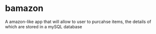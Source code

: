 # bamazon

A amazon-like app that will allow to user to purcahse items, the details of which are stored in a mySQL database
